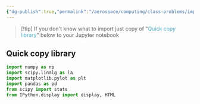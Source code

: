 ```yaml
---
{"dg-publish":true,"permalink":"/aerospace/computing/class-problems/important-libraries-to-import/","noteIcon":"","created":"2025-10-04T17:30:36.025-04:00"}
---
```


> [!tip] If you don't know what to import
> just copy of "<font color="#4bacc6">Quick copy library</font>" below to your Jupyter notebook
## Quick copy library 
```python
import numpy as np
import scipy.linalg as la
import matplotlib.pylot as plt
import pandas as pd
from scipy import stats
from IPython.display import display, HTML
```